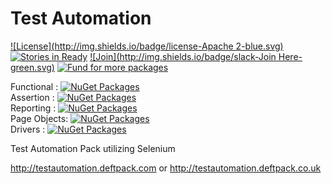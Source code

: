 Test Automation
===============

[![License](http://img.shields.io/badge/license-Apache 2-blue.svg)](https://raw.githubusercontent.com/deftpack/testautomation/master/LICENSE.txt)
[![Stories in Ready](https://badge.waffle.io/deftpack/testautomation.png?label=ready&title=ready)](https://waffle.io/deftpack/testautomation)
[![Join](http://img.shields.io/badge/slack-Join Here-green.svg)](https://deftpack.slack.com)
[![Fund for more packages](http://img.shields.io/gittip/deftpack.svg)](https://gratipay.com/deftpack/)

Functional : [![NuGet Packages](http://img.shields.io/myget/deftpack/v/DeftPack.TestAutomation.Functional.svg)](https://www.myget.org/feed/deftpack/package/DeftPack.TestAutomation.Functional)  
Assertion : [![NuGet Packages](http://img.shields.io/myget/deftpack/v/DeftPack.TestAutomation.Assertion.svg)](https://www.myget.org/feed/deftpack/package/DeftPack.TestAutomation.Assertion)  
Reporting : [![NuGet Packages](http://img.shields.io/myget/deftpack/v/DeftPack.TestAutomation.Reporting.svg)](https://www.myget.org/feed/deftpack/package/DeftPack.TestAutomation.Reporting)  
Page Objects: [![NuGet Packages](http://img.shields.io/myget/deftpack/v/DeftPack.TestAutomation.Selenium.PageObjects.svg)](https://www.myget.org/feed/deftpack/package/DeftPack.TestAutomation.Selenium.PageObjects)  
Drivers : [![NuGet Packages](http://img.shields.io/myget/deftpack/v/DeftPack.TestAutomation.Selenium.Drivers.svg)](https://www.myget.org/feed/deftpack/package/DeftPack.TestAutomation.Selenium.Drivers)  

Test Automation Pack utilizing Selenium

http://testautomation.deftpack.com or http://testautomation.deftpack.co.uk

